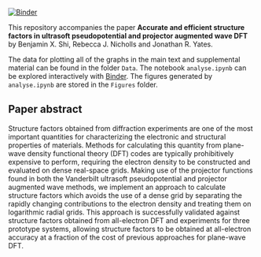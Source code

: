 [![Binder](https://mybinder.org/badge_logo.svg)](https://mybinder.org/v2/gh/benshi97/Data_XRD_Structure_Factor/HEAD?labpath=analyse.ipynb)

This repository accompanies the paper **Accurate and efficient structure factors in ultrasoft pseudopotential and projector augmented wave DFT** by Benjamin X. Shi, Rebecca J. Nicholls and Jonathan R. Yates.

The data for plotting all of the graphs in the main text and supplemental material can be found in the folder `Data`. The notebook `analyse.ipynb` can be explored interactively with [Binder](https://mybinder.org/v2/gh/benshi97/Data_XRD_Structure_Factor/HEAD?labpath=analyse.ipynb). The figures generated by `analyse.ipynb` are stored in the `Figures` folder.

<!---
[![Binder](https://mybinder.org/badge_logo.svg)](https://mybinder.org/v2/gh/benshi97/Data_Embedded_Cluster_Protocol/HEAD?labpath=analyse_data.ipynb)
[Binder](https://mybinder.org/v2/gh/benshi97/Data_Embedded_Cluster_Protocol/HEAD?labpath=analyse_data.ipynb).
-->

## Paper abstract

Structure factors obtained from diffraction experiments are one of the most important quantities for characterizing the electronic and structural properties of materials. Methods for calculating this quantity from plane-wave density functional theory (DFT) codes are typically prohibitively expensive to perform, requiring the electron density to be constructed and evaluated on dense real-space grids. Making use of the projector functions found in both the Vanderbilt ultrasoft pseudopotential and projector augmented wave methods, we implement an approach to calculate structure factors which avoids the use of a dense grid by separating the rapidly changing contributions to the electron density and treating them on logarithmic radial grids. This approach is successfully validated against structure factors obtained from all-electron DFT and experiments for three prototype systems, allowing structure factors to be obtained at all-electron accuracy at a fraction of the cost of previous approaches for plane-wave DFT.

